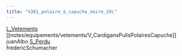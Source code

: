 ```yaml
---
title: "V261_polaire_à_capuche_noire_2XL"
---
```


[L_Vetements](notes/equipements/L_Vetements.md) [[notes/equipements/vetements/V_CardigansPullsPolairesCapuche]] juanAlbo [S_Perdu](notes/statut/S_Perdu.md)\
fredericSchumacher